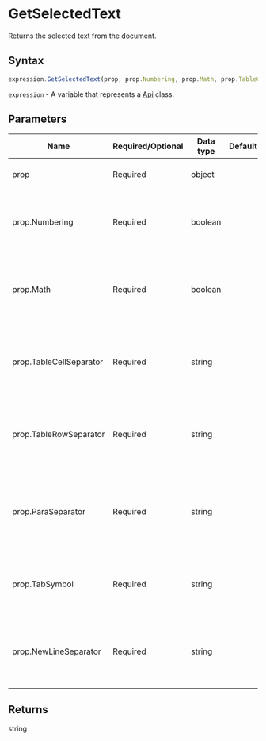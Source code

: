 # GetSelectedText

Returns the selected text from the document.

## Syntax

```javascript
expression.GetSelectedText(prop, prop.Numbering, prop.Math, prop.TableCellSeparator, prop.TableRowSeparator, prop.ParaSeparator, prop.TabSymbol, prop.NewLineSeparator);
```

`expression` - A variable that represents a [Api](../Api.md) class.

## Parameters

| **Name** | **Required/Optional** | **Data type** | **Default** | **Description** |
| ------------- | ------------- | ------------- | ------------- | ------------- |
| prop | Required | object |  | The resulting string display properties. |
| prop.Numbering | Required | boolean |  | Defines if the resulting string will include numbering or not. |
| prop.Math | Required | boolean |  | Defines if the resulting string will include mathematical expressions or not. |
| prop.TableCellSeparator | Required | string |  | Defines how the table cell separator will be specified in the resulting string. |
| prop.TableRowSeparator | Required | string |  | Defines how the table row separator will be specified in the resulting string. |
| prop.ParaSeparator | Required | string |  | Defines how the paragraph separator will be specified in the resulting string. |
| prop.TabSymbol | Required | string |  | Defines how the tab will be specified in the resulting string. |
| prop.NewLineSeparator | Required | string |  | Defines how the line separator will be specified in the resulting string. |

## Returns

string